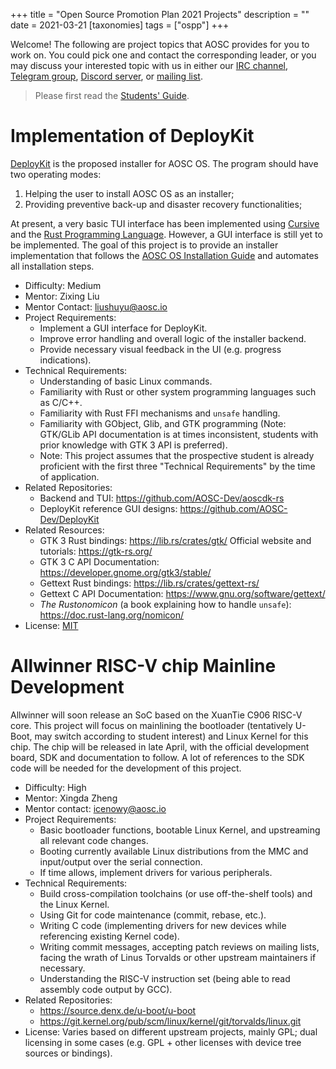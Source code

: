 +++
title = "Open Source Promotion Plan 2021 Projects"
description = ""
date = 2021-03-21
[taxonomies]
tags = ["ospp"]
+++

Welcome! The following are project topics that AOSC provides for you to work on. You could pick one and contact the corresponding leader, or you may discuss your interested topic with us in either our [IRC channel][irc], [Telegram group][tg], [Discord server][discord], or [mailing list][mlist].

> Please first read the [Students' Guide][guide].

[irc]: ###
[tg]: https://t.me/joinchat/BMnG9zvfjCgZUTIAoycKkg
[discord]: https://discord.gg/VYPHgt9
[mlist]: mailto:discussions@aosc.io
[guide]: https://summer.iscas.ac.cn/help/en/student/

# Implementation of DeployKit

[DeployKit][dk] is the proposed installer for AOSC OS. The program should have two operating modes:

1. Helping the user to install AOSC OS as an installer;
2. Providing preventive back-up and disaster recovery functionalities;

At present, a very basic TUI interface has been implemented using [Cursive][cursive] and the [Rust Programming Language][rust]. However, a GUI interface is still yet to be implemented. The goal of this project is to provide an installer implementation that follows the [AOSC OS Installation Guide][inst-guide] and automates all installation steps.

- Difficulty: Medium
- Mentor: Zixing Liu
- Mentor Contact: liushuyu@aosc.io
- Project Requirements:
  - Implement a GUI interface for DeployKit.
  - Improve error handling and overall logic of the installer backend.
  - Provide necessary visual feedback in the UI (e.g. progress indications).
- Technical Requirements:
  - Understanding of basic Linux commands.
  - Familiarity with Rust or other system programming languages such as C/C++.
  - Familiarity with Rust FFI mechanisms and `unsafe` handling.
  - Familiarity with GObject, Glib, and GTK programming (Note: GTK/GLib API documentation is at times inconsistent, students with prior knowledge with GTK 3 API is preferred).
  - Note: This project assumes that the prospective student is already proficient with the first three "Technical Requirements" by the time of application.
- Related Repositories:
  - Backend and TUI: https://github.com/AOSC-Dev/aoscdk-rs
  - DeployKit reference GUI designs: https://github.com/AOSC-Dev/DeployKit
- Related Resources:
  - GTK 3 Rust bindings: https://lib.rs/crates/gtk/ Official website and tutorials: https://gtk-rs.org/
  - GTK 3 C API Documentation: https://developer.gnome.org/gtk3/stable/
  - Gettext Rust bindings: https://lib.rs/crates/gettext-rs/
  - Gettext C API Documentation: https://www.gnu.org/software/gettext/
  - _The Rustonomicon_ (a book explaining how to handle `unsafe`): https://doc.rust-lang.org/nomicon/
- License: [MIT](https://github.com/AOSC-Dev/DeployKit/blob/master/COPYING)

[dk]: https://github.com/AOSC-Dev/aoscdk-rs
[cursive]: https://lib.rs/crates/cursive
[gtk]: https://www.gtk.org/
[rust]: https://rust-lang.org
[inst-guide]: @/aosc-os/installation/amd64.md

# Allwinner RISC-V chip Mainline Development

Allwinner will soon release an SoC based on the XuanTie C906 RISC-V core. This project will focus on mainlining the bootloader (tentatively U-Boot, may switch according to student interest) and Linux Kernel for this chip. The chip will be released in late April, with the official development board, SDK and documentation to follow. A lot of references to the SDK code will be needed for the development of this project.

- Difficulty: High
- Mentor: Xingda Zheng
- Mentor contact: icenowy@aosc.io
- Project Requirements:
  - Basic bootloader functions, bootable Linux Kernel, and upstreaming all relevant code changes.
  - Booting currently available Linux distributions from the MMC and input/output over the serial connection.
  - If time allows, implement drivers for various peripherals.
- Technical Requirements:
  - Build cross-compilation toolchains (or use off-the-shelf tools) and the Linux Kernel.
  - Using Git for code maintenance (commit, rebase, etc.).
  - Writing C code (implementing drivers for new devices while referencing existing Kernel code).
  - Writing commit messages, accepting patch reviews on mailing lists, facing the wrath of Linus Torvalds or other upstream maintainers if necessary.
  - Understanding the RISC-V instruction set (being able to read assembly code output by GCC).
- Related Repositories:
  - https://source.denx.de/u-boot/u-boot
  - https://git.kernel.org/pub/scm/linux/kernel/git/torvalds/linux.git
- License: Varies based on different upstream projects, mainly GPL; dual licensing in some cases (e.g. GPL + other licenses with device tree sources or bindings).

